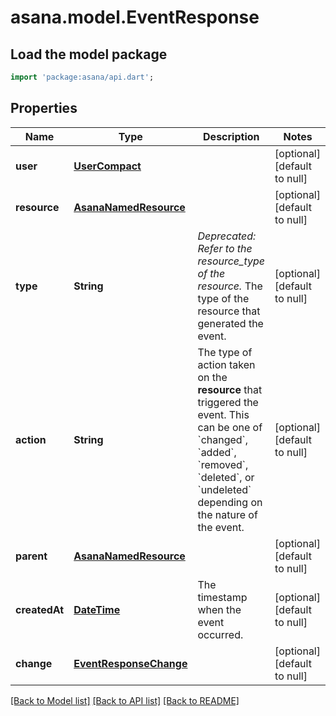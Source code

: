 # asana.model.EventResponse

## Load the model package
```dart
import 'package:asana/api.dart';
```

## Properties
Name | Type | Description | Notes
------------ | ------------- | ------------- | -------------
**user** | [**UserCompact**](UserCompact.md) |  | [optional] [default to null]
**resource** | [**AsanaNamedResource**](AsanaNamedResource.md) |  | [optional] [default to null]
**type** | **String** | *Deprecated: Refer to the resource_type of the resource.* The type of the resource that generated the event. | [optional] [default to null]
**action** | **String** | The type of action taken on the **resource** that triggered the event.  This can be one of &#x60;changed&#x60;, &#x60;added&#x60;, &#x60;removed&#x60;, &#x60;deleted&#x60;, or &#x60;undeleted&#x60; depending on the nature of the event. | [optional] [default to null]
**parent** | [**AsanaNamedResource**](AsanaNamedResource.md) |  | [optional] [default to null]
**createdAt** | [**DateTime**](DateTime.md) | The timestamp when the event occurred. | [optional] [default to null]
**change** | [**EventResponseChange**](EventResponseChange.md) |  | [optional] [default to null]

[[Back to Model list]](../README.md#documentation-for-models) [[Back to API list]](../README.md#documentation-for-api-endpoints) [[Back to README]](../README.md)


